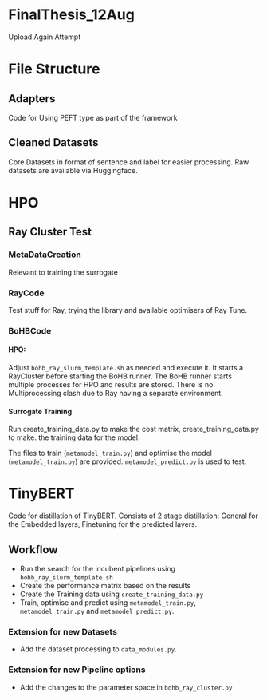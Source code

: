 # FinalThesis_12Aug
Upload Again Attempt

# File Structure

## Adapters
Code for Using PEFT type as part of the framework
## Cleaned Datasets
Core Datasets in format of sentence and label for easier processing. Raw datasets are available via Huggingface.
# HPO
## Ray Cluster Test
### MetaDataCreation
Relevant to training the surrogate

### RayCode
Test stuff for Ray, trying the library and available optimisers of Ray Tune.

### BoHBCode
#### HPO:
Adjust `bohb_ray_slurm_template.sh` as needed and execute it. It starts a RayCluster before starting the BoHB runner. The BoHB runner starts multiple processes for HPO and results are stored. There is no Multiprocessing clash due to Ray having a separate environment.

#### Surrogate Training
Run create_training_data.py to make the cost matrix, create_training_data.py to make. the training data for the model.

The files to train (`metamodel_train.py`) and optimise the model  (`metamodel_train.py`) are provided. `metamodel_predict.py` is used to test. 
 

# TinyBERT
Code for distillation of TinyBERT. Consists of 2 stage distillation: General for the Embedded layers, Finetuning for the predicted layers.

## Workflow
- Run the search for the incubent pipelines using `bohb_ray_slurm_template.sh`
- Create the performance matrix based on the results
- Create the Training data using `create_training_data.py`
- Train, optimise and predict using `metamodel_train.py`, `metamodel_train.py` and `metamodel_predict.py`.

### Extension for new Datasets
- Add the dataset processing to `data_modules.py`.

### Extension for new Pipeline options
- Add the changes to the parameter space in `bohb_ray_cluster.py`


